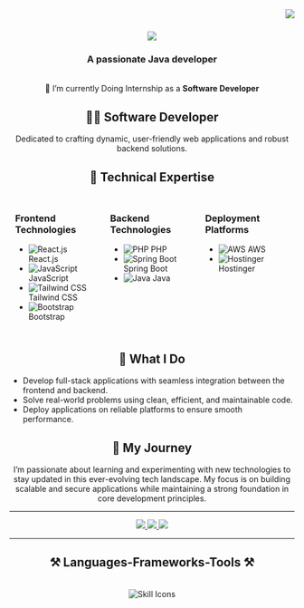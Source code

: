 <img align="right" src="https://visitor-badge.laobi.icu/badge?page_id=salesp07.salesp07" />

<h1 align="center">
    <img src="https://readme-typing-svg.herokuapp.com/?font=Righteous&size=35&center=true&vCenter=true&width=500&height=70&duration=4000&lines=Hi+There!+👋;+I'm+Prathmesh+Chougule!;" />
</h1>

<h3 align="center">A passionate Java developer</h3>

<br/>

<div align="center">
 🔭 I’m currently Doing Internship as a <b>Software Developer</b>
</div>

<h2 align="center">👨‍💻 Software Developer</h2>

<p align="center">
Dedicated to crafting dynamic, user-friendly web applications and robust backend solutions.
</p>

<h2 align="center">🌟 Technical Expertise</h2>

<div style="display: flex; justify-content: space-around; align-items: flex-start; flex-wrap: wrap;">
  <div style="flex: 1; margin: 10px;">
    <h3>Frontend Technologies</h3>
    <ul>
      <li><img src="https://img.icons8.com/color/48/000000/react-native.png" alt="React.js"/> React.js</li>
      <li><img src="https://img.icons8.com/color/48/000000/javascript.png" alt="JavaScript"/> JavaScript</li>
      <li><img src="https://img.icons8.com/color/48/000000/tailwind-css.png" alt="Tailwind CSS"/> Tailwind CSS</li>
      <li><img src="https://img.icons8.com/color/48/000000/bootstrap.png" alt="Bootstrap"/> Bootstrap</li>
    </ul>
  </div>

  <div style="flex: 1; margin: 10px;">
    <h3>Backend Technologies</h3>
    <ul>
      <li><img src="https://img.icons8.com/officel/48/000000/php-logo.png" alt="PHP"/> PHP</li>
      <li><img src="https://img.icons8.com/color/48/000000/spring-logo.png" alt="Spring Boot"/> Spring Boot</li>
      <li><img src="https://img.icons8.com/color/48/000000/java-coffee-cup-logo.png" alt="Java"/> Java</li>
    </ul>
  </div>

  <div style="flex: 1; margin: 10px;">
    <h3>Deployment Platforms</h3>
    <ul>
      <li><img src="https://img.icons8.com/color/48/000000/amazon-web-services.png" alt="AWS"/> AWS</li>
      <li><img src="https://img.icons8.com/color/48/000000/domain.png" alt="Hostinger"/> Hostinger</li>
    </ul>
  </div>
</div>

<h2 align="center">🚀 What I Do</h2>
<ul>
  <li>Develop full-stack applications with seamless integration between the frontend and backend.</li>
  <li>Solve real-world problems using clean, efficient, and maintainable code.</li>
  <li>Deploy applications on reliable platforms to ensure smooth performance.</li>
</ul>

<h2 align="center">🌱 My Journey</h2>
<p align="center">
I’m passionate about learning and experimenting with new technologies to stay updated in this ever-evolving tech landscape. My focus is on building scalable and secure applications while maintaining a strong foundation in core development principles.
</p>

---

<div align="center"> 
  <a href="https://github.com/Prathmeschougule">
    <img src="https://img.shields.io/badge/Gmail-333333?style=for-the-badge&logo=gmail&logoColor=red" />
  </a>
  <a href="https://github.com/Prathmeschougule" target="_blank">
    <img src="https://img.shields.io/badge/LinkedIn-0077B5?style=for-the-badge&logo=linkedin&logoColor=white" target="_blank" />
  </a>
  <a href="https://github.com/Prathmeschougule" target="_blank">
     <img src="https://img.shields.io/badge/Portfolio-FF5722?style=for-the-badge&logo=todoist&logoColor=white" target="_blank" /> <!-- sqlite, safari, google-chrome are other good icon options -->
  </a>
</div>

<hr/>
 
<h2 align="center">⚒️ Languages-Frameworks-Tools ⚒️</h2>
<br/>
<div align="center">
   <img src= "https://skillicons.dev/icons?i=js,ts,html,css,nodejs,mongodb,docker,figma,spring,xd,git,github,sql" alt="Skill Icons"/>
</div>

<br/>
